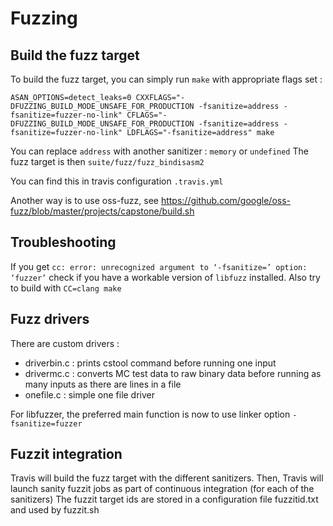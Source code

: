 Fuzzing
===============


Build the fuzz target
-------

To build the fuzz target, you can simply run `make` with appropriate flags set :
```
ASAN_OPTIONS=detect_leaks=0 CXXFLAGS="-DFUZZING_BUILD_MODE_UNSAFE_FOR_PRODUCTION -fsanitize=address -fsanitize=fuzzer-no-link" CFLAGS="-DFUZZING_BUILD_MODE_UNSAFE_FOR_PRODUCTION -fsanitize=address -fsanitize=fuzzer-no-link" LDFLAGS="-fsanitize=address" make
```
You can replace `address` with another sanitizer : `memory` or `undefined`
The fuzz target is then `suite/fuzz/fuzz_bindisasm2`

You can find this in travis configuration `.travis.yml`

Another way is to use oss-fuzz, see https://github.com/google/oss-fuzz/blob/master/projects/capstone/build.sh

Troubleshooting
------

If you get `cc: error: unrecognized argument to ‘-fsanitize=’ option: ‘fuzzer’` check if you have a workable
version of `libfuzz` installed. Also try to build with `CC=clang make`

Fuzz drivers
------

There are custom drivers :
- driverbin.c : prints cstool command before running one input
- drivermc.c : converts MC test data to raw binary data before running as many inputs as there are lines in a file
- onefile.c : simple one file driver

For libfuzzer, the preferred main function is now to use linker option `-fsanitize=fuzzer`

Fuzzit integration
------

Travis will build the fuzz target with the different sanitizers.
Then, Travis will launch sanity fuzzit jobs as part of continuous integration (for each of the sanitizers)
The fuzzit target ids are stored in a configuration file fuzzitid.txt and used by fuzzit.sh
